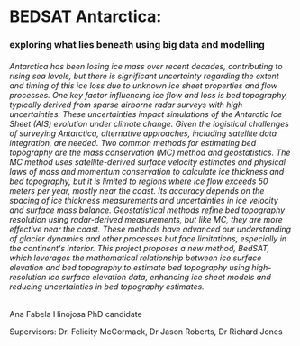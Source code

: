 # BEDSAT Antarctica:
### exploring what lies beneath using big data and modelling

###### Antarctica has been losing ice mass over recent decades, contributing to rising sea levels, but there is significant uncertainty regarding the extent and timing of this ice loss due to unknown ice sheet properties and flow processes. One key factor influencing ice flow and loss is bed topography, typically derived from sparse airborne radar surveys with high uncertainties. These uncertainties impact simulations of the Antarctic Ice Sheet (AIS) evolution under climate change. Given the logistical challenges of surveying Antarctica, alternative approaches, including satellite data integration, are needed. Two common methods for estimating bed topography are the mass conservation (MC) method and geostatistics. The MC method uses satellite-derived surface velocity estimates and physical laws of mass and momentum conservation to calculate ice thickness and bed topography, but it is limited to regions where ice flow exceeds 50 meters per year, mostly near the coast. Its accuracy depends on the spacing of ice thickness measurements and uncertainties in ice velocity and surface mass balance. Geostatistical methods refine bed topography resolution using radar-derived measurements, but like MC, they are more effective near the coast. These methods have advanced our understanding of glacier dynamics and other processes but face limitations, especially in the continent's interior. This project proposes a new method, BedSAT, which leverages the mathematical relationship between ice surface elevation and bed topography to estimate bed topography using high-resolution ice surface elevation data, enhancing ice sheet models and reducing uncertainties in bed topography estimates.

Ana Fabela Hinojosa PhD candidate

Supervisors:
Dr. Felicity McCormack, Dr Jason Roberts, Dr Richard Jones
